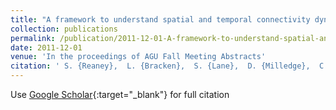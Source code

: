 ```yaml
---
title: "A framework to understand spatial and temporal connectivity dynamics at hill slope and catchment scales."
collection: publications
permalink: /publication/2011-12-01-A-framework-to-understand-spatial-and-temporal-connectivity-dynamics-at-hill-slope-and-catchment-scales
date: 2011-12-01
venue: 'In the proceedings of AGU Fall Meeting Abstracts'
citation: ' S. {Reaney},  L. {Bracken},  S. {Lane},  D. {Milledge},  C. {Williams}, &quot;A framework to understand spatial and temporal connectivity dynamics at hill slope and catchment scales..&quot; In the proceedings of AGU Fall Meeting Abstracts, 2011.'
---
```

Use [Google Scholar](https://scholar.google.com/scholar?q=A+framework+to+understand+spatial+and+temporal+connectivity+dynamics+at+hill+slope+and+catchment+scales.){:target="_blank"} for full citation